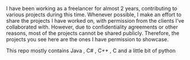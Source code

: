 I have been working as a freelancer for almost 2 years, contributing to various projects during this time.
Whenever possible, I make an effort to share the projects I have worked on, with permission from the clients I’ve collaborated with. 
However, due to confidentiality agreements or other reasons, most of the projects cannot be shared publicly. Therefore, the projects you see here are the ones I have permission to showcase.

This repo mostly contains Java , C# , C++ , C and a little bit of python
